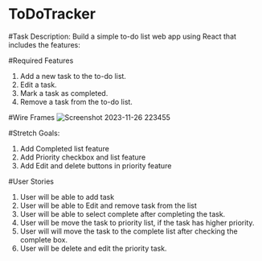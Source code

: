 # ToDoTracker


#Task Description:
Build a simple to-do list web app using React that includes the features: 

#Required Features
1. Add a new task to the to-do list.  
2. Edit a task.
3. Mark a task as completed.  
4. Remove a task from the to-do list. 

#Wire Frames
![Screenshot 2023-11-26 223455](https://github.com/rezwanatechProfile/ToDoTrack/assets/120229816/6c260896-babd-460c-a82f-2a2761464429)

#Stretch Goals:
1. Add Completed list feature
2. Add Priority checkbox and list feature
3. Add Edit and delete buttons in priority feature

#User Stories
1. User will be able to add task
2. User will be able to Edit and remove task from the list
3. User will be able to select complete after completing the task.
4. User will be move the task to priority list, if the task has higher priority.
5. User will will move the task to the complete list after checking the complete box.
6. User will be delete and edit the priority task. 
